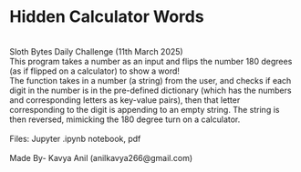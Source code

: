 # Hidden Calculator Words 
<br>
Sloth Bytes Daily Challenge (11th March 2025) 
<br>
This program takes a number as an input and flips the number 180 degrees (as if flipped on a calculator) to show a word! 
<br>
The function takes in a number (a string) from the user, and checks if each digit in the number is in the pre-defined dictionary (which has the numbers and corresponding letters as key-value pairs), then that letter corresponding to the digit is appending to an empty string. The string is then reversed, mimicking the 180 degree turn on a calculator.
<br>
<br>
Files: Jupyter .ipynb notebook, pdf
<br> <br>
Made By- Kavya Anil (anilkavya266@gmail.com)

